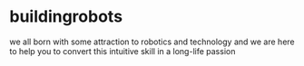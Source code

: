 # buildingrobots
we all born with some attraction to robotics and technology and we are here to help you to convert this intuitive skill in a long-life passion
